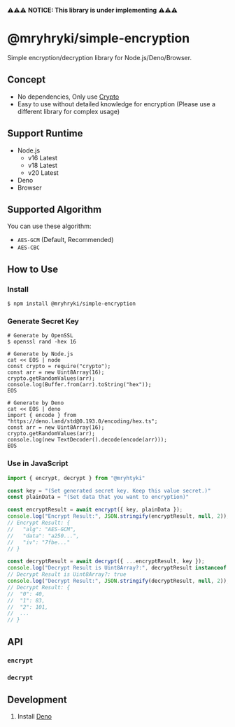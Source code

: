 ⚠️⚠️⚠️ **NOTICE: This library is under implementing** ⚠️⚠️⚠️

# @mryhryki/simple-encryption

Simple encryption/decryption library for Node.js/Deno/Browser.

## Concept

- No dependencies, Only use [Crypto](https://developer.mozilla.org/en-US/docs/Web/API/Crypto)
- Easy to use without detailed knowledge for encryption (Please use a different library for complex usage)

## Support Runtime

- Node.js
  - v16 Latest
  - v18 Latest
  - v20 Latest
- Deno
- Browser

## Supported Algorithm

You can use these algorithm:

- `AES-GCM` (Default, Recommended)
- `AES-CBC`

## How to Use

### Install

```shell
$ npm install @mryhryki/simple-encryption
```

### Generate Secret Key

```shell
# Generate by OpenSSL
$ openssl rand -hex 16

# Generate by Node.js
cat << EOS | node
const crypto = require("crypto");
const arr = new Uint8Array(16);
crypto.getRandomValues(arr);
console.log(Buffer.from(arr).toString("hex"));
EOS

# Generate by Deno
cat << EOS | deno
import { encode } from "https://deno.land/std@0.193.0/encoding/hex.ts";
const arr = new Uint8Array(16);
crypto.getRandomValues(arr);
console.log(new TextDecoder().decode(encode(arr)));
EOS
```

### Use in JavaScript

```javascript
import { encrypt, decrypt } from "@mryhtyki"

const key = "(Set generated secret key. Keep this value secret.)"
const plainData = "(Set data that you want to encryption)"

const encryptResult = await encrypt({ key, plainData });
console.log("Encrypt Result:", JSON.stringify(encryptResult, null, 2));
// Encrypt Result: {
//   "alg": "AES-GCM",
//   "data": "a250...",
//   "iv": "7fbe..."
// }

const decryptResult = await decrypt({ ...encryptResult, key });
console.log("Decrypt Result is Uint8Array?:", decryptResult instanceof Uint8Array);
// Decrypt Result is Uint8Array?: true
console.log("Decrypt Result:", JSON.stringify(decryptResult, null, 2));
// Decrypt Result: {
//  "0": 40,
//  "1": 83,
//  "2": 101,
//  ...
// }
```

## API

### `encrypt`

### `decrypt`

## Development

1. Install [Deno](https://deno.land/manual@v1.35.0/getting_started/installation)

